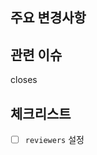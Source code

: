 ## 주요 변경사항

<!-- 작업한 내용을 서술해주세요. -->

## 관련 이슈

closes <!-- # 이슈번호 추가 -->

## 체크리스트

- [ ] `reviewers` 설정
